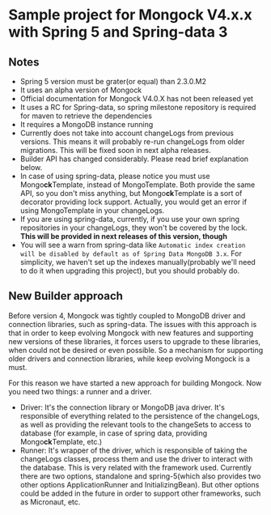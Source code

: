 
# Sample project for Mongock V4.x.x with Spring 5 and Spring-data 3

## Notes
* Spring 5 version must be grater(or equal) than 2.3.0.M2
* It uses an alpha version of Mongock
* Official documentation for Mongock V4.0.X has not been released yet
* It uses a RC for Spring-data, so spring milestone repository is required for maven to retrieve the dependencies
* It requires a MongoDB instance running
* Currently does not take into account changeLogs from previous versions. 
This means it will probably re-run changeLogs from older migrations. 
This will be fixed soon in next alpha releases.
* Builder API has changed considerably. Please read brief explanation below.
* In case of using spring-data, please notice you must use Mongo**ck**Template, instead of MongoTemplate.
Both provide the same API, so you don't miss anything, but Mongo**ck**Template is a sort of decorator providing 
lock support. Actually, you would get an error if using MongoTemplate in your changeLogs.
* If you are using spring-data, currently, if you use your own spring repositories in your changeLogs,
they won't be covered by the lock. **This will be provided in next releases of this version, though**
* You will see a warn from spring-data like `Automatic index creation will be disabled by default as of Spring Data MongoDB 3.x`.
For simplicity, we haven't set up the indexes manually(probably we'll need to do it when upgrading this project), but you should probably do.


## New Builder approach
Before version 4, Mongock was tightly coupled to MongoDB driver and connection libraries, such as spring-data.
The issues with this approach is that in order to keep evolving Mongock with new features and supporting new versions
of these libraries, it forces users to upgrade to these libraries, when could not be desired or even possible.
So a mechanism for supporting older drivers and connection libraries, while keep evolving Mongock is a must.

For this reason we have started a new approach for building Mongock. Now you need two things: a runner and a driver.
* Driver: It's the connection library or MongoDB java driver. It's responsible of everything related to the persistence 
of the changeLogs, as well as  providing the relevant tools to the changeSets to access to database
(for example, in case of spring data, providing Mongo**ck**Template, etc.)
* Runner: It's wrapper of the driver, which is responsible of taking the changeLogs classes, process them and use
the driver to interact with the database. This is very related with the framework used. Currently there are two options, 
standalone and spring-5(which also provides two other options ApplicationRunner and InitializingBean). But other options 
could be added in the future in order to support other frameworks, such as Micronaut, etc.





